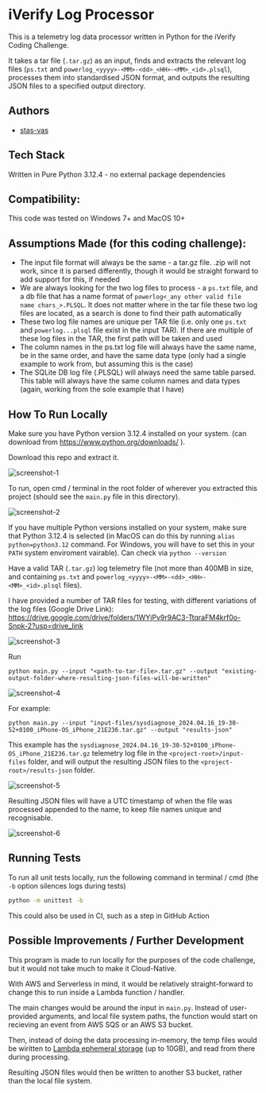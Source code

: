 
# iVerify Log Processor

This is a telemetry log data processor written in Python for the iVerify Coding Challenge.

It takes a tar file (`.tar.gz`) as an input, finds and extracts the relevant log files (`ps.txt` and `powerlog_<yyyy>-<MM>-<dd>_<HH>-<MM>_<id>.plsql`), processes them into standardised JSON format, and outputs the resulting JSON files to a specified output directory.


## Authors

- [stas-vas](https://github.com/LuckyRG)


## Tech Stack

Written in Pure Python 3.12.4 - no external package dependencies


## Compatibility:

This code was tested on Windows 7+ and MacOS 10+

## Assumptions Made (for this coding challenge):

- The input file format will always be the same - a tar.gz file.
.zip will not work, since it is parsed differently, though it would be straight forward to add support for this, if needed
- We are always looking for the two log files to process - a `ps.txt` file, and a db file that has a name format of `powerlog<_any other valid file name chars_>.PLSQL`. It does not matter where in the tar file these two log files are located, as a search is done to find their path automatically
- These two log file names are unique per TAR file (i.e. only one `ps.txt` and `powerlog...plsql` file exist in the input TAR).
If there are multiple of these log files in the TAR, the first path will be taken and used
- The column names in the ps.txt log file will always have the same name, be in the same order, and have the same data type (only had a single example to work from, but assuming this is the case)
- The SQLite DB log file (.PLSQL) will always need the same table parsed. This table will always have the same column names and data types (again, working from the sole example that I have)


## How To Run Locally

Make sure you have Python version 3.12.4 installed on your system.
(can download from https://www.python.org/downloads/ ).

Download this repo and extract it.

![screenshot-1](https://i.imgur.com/nCAEEM3.png)

To run, open cmd / terminal in the root folder of wherever you extracted this project (should see the `main.py` file in this directory).

![screenshot-2](https://i.imgur.com/tZDC0ym.png)

If you have multiple Python versions installed on your system, make sure that Python 3.12.4 is selected (in MacOS can do this by running `alias python=python3.12` command. For Windows, you will have to set this in your `PATH` system enviroment vairable).
Can check via `python --version`

Have a valid TAR (`.tar.gz`) log telemetry file (not more than 400MB in size, and containing `ps.txt` and `powerlog_<yyyy>-<MM>-<dd>_<HH>-<MM>_<id>.plsql` files).

I have provided a number of TAR files for testing, with different variations of the log files (Google Drive Link):
https://drive.google.com/drive/folders/1WYjPv9r9AC3-TtqraFM4krf0o-Snpk-2?usp=drive_link


![screenshot-3](https://i.imgur.com/OzpRsyh.png)

Run 
```
python main.py --input "<path-to-tar-file>.tar.gz" --output "existing-output-folder-where-resulting-json-files-will-be-written"
```

![screenshot-4](https://i.imgur.com/WkUNqZN.png)

For example:
```
python main.py --input "input-files/sysdiagnose_2024.04.16_19-30-52+0100_iPhone-OS_iPhone_21E236.tar.gz" --output "results-json"
```

This example has the `sysdiagnose_2024.04.16_19-30-52+0100_iPhone-OS_iPhone_21E236.tar.gz` telemetry log file in the `<project-root>/input-files` folder, and will output the resulting JSON files to the `<project-root>/results-json` folder.

![screenshot-5](https://i.imgur.com/slAFPUv.png)

Resulting JSON files will have a UTC timestamp of when the file was processed appended to the name, to keep file names unique and recognisable.

![screenshot-6](https://i.imgur.com/PwdzUIF.png)

## Running Tests

To run all unit tests locally, run the following command in terminal / cmd (the `-b` option silences logs during tests)

```bash
python -m unittest -b
```

This could also be used in CI, such as a step in GitHub Action

## Possible Improvements / Further Development

This program is made to run locally for the purposes of the code challenge, but it would not take much to make it Cloud-Native.

With AWS and Serverless in mind, it would be relatively straight-forward to change this to run inside a Lambda function / handler.

The main changes would be around the input in `main.py`. 
Instead of user-provided arguments, and local file system paths, the function would start on recieving an event from AWS SQS or an AWS S3 bucket.

Then, instead of doing the data processing in-memory, the temp files would be wiritten to [Lambda ephemeral storage](https://aws.amazon.com/blogs/aws/aws-lambda-now-supports-up-to-10-gb-ephemeral-storage/) (up to 10GB), and read from there during processing.

Resulting JSON files would then be written to another S3 bucket, rather than the local file system.